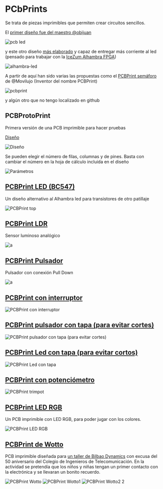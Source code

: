 # PCbPrints
Se trata de piezas imprimibles que permiten crear circuitos sencillos.

El [primer diseño fue del maestro @obijuan](https://github.com/Obijuan/3D-parts/tree/master/2016-10-11-printable-led-pcb)

![pcb led](https://github.com/Obijuan/3D-parts/blob/master/2016-10-11-printable-led-pcb/images/pcb-led-1.png?raw=true)

y este otro diseño [más elaborado](https://github.com/FPGAwars/alhambra-led) y capaz de entregar más corriente al led (pensado para trabajar con la [IceZum Alhambra FPGA](https://github.com/FPGAwars/icezum))

![alhambra-led](https://github.com/FPGAwars/alhambra-led/blob/master/wiki/alhambra-led-1.png?raw=true)

A partir de aquí han sido varias las propuestas como el [PCBPrint semáforo](https://github.com/movilujo/designs_3D/tree/master/PCBprint) de @Movilujo (Inventor del nombre PCBPrint)

![pcbprint](https://github.com/movilujo/designs_3D/blob/master/PCBprint/images/PCBprint_Semaforo_iso1.jpeg?raw=true)

y algún otro que no tengo localizado en github

## PCBProtoPrint

Primera versión de una PCB imprimible para hacer pruebas

[Diseño](./PCBProtoPrint/PCBProtoPrint.fcstd)


![Diseño](./images/PCBProtoPrint.png)

Se pueden elegir el número de filas, columnas y de pines.
Basta con cambiar el número en la hoja de cálculo incluida en el diseño


![Parámetros](./images/PCBProtoPrint_conf.png)


## [PCBPrint LED (BC547)](PCBPrint_led_bc547/README.md)

Un diseño alternativo al Alhambra led para transistores de otro patillaje

![PCBPrint top](https://lh3.googleusercontent.com/faS4u0jSnPc2ternjIO0dI98AgeIof-VYvwydO_39pRlzklZmNVJVevmMY9PZ4FkgxjcqfSFqsM=w1073-h936-no)

## [PCBPrint LDR](PCBPrint_ldr/README.md)

Sensor luminoso analógico

![a](https://lh3.googleusercontent.com/26gFsAEfURvQOTPk-pSBdqHTtw5iUMiUMRKyBG1VacKKsArQVctltIio2KhcOqpLYgqwoGKWx3s=w807-h935-no)

## [PCBPrint Pulsador](PCBPrint_button/README.md)

Pulsador con conexión Pull Down

![a](https://lh3.googleusercontent.com/vTEPZUCdk6lisei_uNa5GlQSCNVYprbPvmiwcR6VBZw6Xqr7tKk2wf-3JtS8dFbteqAKWz6LdjY=w772-h936-no)

## [PCBPrint con interruptor](./PCBPrint_common_switch/)

![PCBPrint con interruptor](./PCBPrint_common_switch/common_switch.jpeg)

## [PCBPrint pulsador con tapa (para evitar cortes)](./PCBPrint_button_with_lid/)

![PCBPrint pulsador con tapa (para evitar cortes)](./PCBPrint_button_with_lid/IMG_20171017_214550.jpg)


## [PCBPrint Led con tapa (para evitar cortos)](./PCBPrint_Led_with_lid/)

![PCBPrint Led con tapa](./PCBPrint_Led_with_lid/T03_4.png)

## [PCBPrint con potenciómetro](./PCBPrint_trimpot_3386p/)



![PCBPrint trimpot](./PCBPrint_trimpot_3386p/IMG_20171027_230827.jpg)

## [PCBPrint LED RGB](./PCBPrint_Led_RGB/)

Un PCB imprimible con LED RGB, para poder jugar con los colores.

![PCBPrint LED RGB](./PCBPrint_Led_RGB/anima1.gif)

## [PCBPrint de Wotto](./PCBPrint_wotto/)

PCB imprimible diseñada para [un taller de Bilbao Dynamics](http://bilbaodynamics.com/50-aniversario-del-colegio-de-ingenieria-de-telecomunicacion) con excusa del 50 aniversario del Colegio de Ingenieros de Telecomunicación. En la actividad se pretendía que los niños y niñas tengan un primer contacto con la electrónica y se llevaran un bonito recuerdo.

![PCBPrint Wotto](./PCBPrint_wotto/wotto_princ.jpg)
![PCBPrint Wotto1][1]  ![PCBPrint Wotto2 2][2]

 [1]: ./PCBPrint_wotto/wotto1.jpg
 [2]: ./PCBPrint_wotto/wotto2.jpg

